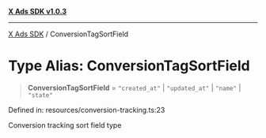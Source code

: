 [**X Ads SDK v1.0.3**](../README.md)

***

[X Ads SDK](../globals.md) / ConversionTagSortField

# Type Alias: ConversionTagSortField

> **ConversionTagSortField** = `"created_at"` \| `"updated_at"` \| `"name"` \| `"state"`

Defined in: resources/conversion-tracking.ts:23

Conversion tracking sort field type
